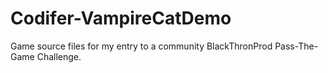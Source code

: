 # Codifer-VampireCatDemo
Game source files for my entry to a community BlackThronProd Pass-The-Game Challenge. 

